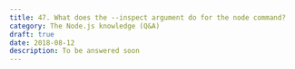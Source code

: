 ```yaml
---
title: 47. What does the --inspect argument do for the node command?
category: The Node.js knowledge (Q&A)
draft: true
date: 2018-08-12
description: To be answered soon
---
```

